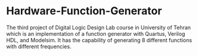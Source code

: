 # Hardware-Function-Generator
The third project of Digital Logic Design Lab course in University of Tehran which is an implementation of a function generator with Quartus, Verilog HDL, and Modelsim. It has the capability of generating 8 different functions with different frequencies.
